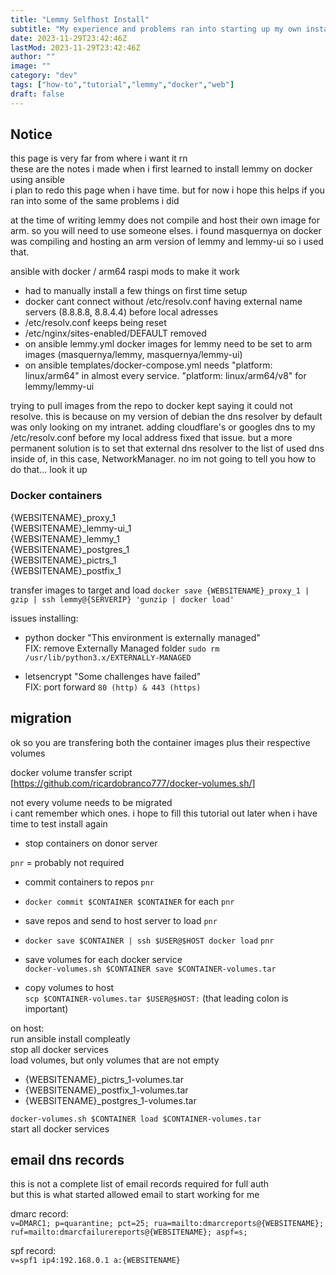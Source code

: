 ```yaml
---
title: "Lemmy Selfhost Install"
subtitle: "My experience and problems ran into starting up my own instance"
date: 2023-11-29T23:42:46Z
lastMod: 2023-11-29T23:42:46Z
author: ""
image: ""
category: "dev"
tags: ["how-to","tutorial","lemmy","docker","web"]
draft: false
---
```

## Notice
this page is very far from where i want it rn  
these are the notes i made when i first learned to install lemmy on docker using ansible  
i plan to redo this page when i have time. but for now i hope this helps if you ran into some of the same problems i did

at the time of writing lemmy does not compile and host their own image for arm. so you will need to use someone elses.
i found masquernya on docker was compiling and hosting an arm version of lemmy and lemmy-ui so i used that.

ansible with docker / arm64 raspi mods to make it work
- had to manually install a few things on first time setup
- docker cant connect without /etc/resolv.conf having external name servers (8.8.8.8, 8.8.4.4) before local adresses
- /etc/resolv.conf keeps being reset
- /etc/nginx/sites-enabled/DEFAULT removed
- on ansible lemmy.yml docker images for lemmy need to be set to arm images (masquernya/lemmy, masquernya/lemmy-ui)
- on ansible templates/docker-compose.yml needs "platform: linux/arm64" in almost every service. "platform: linux/arm64/v8" for lemmy/lemmy-ui

trying to pull images from the repo to docker kept saying it could not resolve.
this is because on my version of debian the dns resolver by default was only looking on my intranet.
adding cloudflare's or googles dns to my /etc/resolv.conf before my local address fixed that issue.
but a more permanent solution is to set that external dns resolver to the list of used dns inside of, in this case, NetworkManager.
no im not going to tell you how to do that... look it up

### Docker containers

{WEBSITENAME}_proxy_1  
{WEBSITENAME}_lemmy-ui_1  
{WEBSITENAME}_lemmy_1  
{WEBSITENAME}_postgres_1  
{WEBSITENAME}_pictrs_1  
{WEBSITENAME}_postfix_1  

transfer images to target and load
`docker save {WEBSITENAME}_proxy_1 | gzip | ssh lemmy@{SERVERIP} 'gunzip | docker load'`  


issues installing:  
- python docker "This environment is externally managed"  
FIX: remove Externally Managed folder `sudo rm /usr/lib/python3.x/EXTERNALLY-MANAGED`

- letsencrypt "Some challenges have failed"  
FIX: port forward `80 (http) & 443 (https)`


## migration

ok so you are transfering both the container images plus their respective volumes

docker volume transfer script  
[<https://github.com/ricardobranco777/docker-volumes.sh/>]

not every volume needs to be migrated  
i cant remember which ones. i hope to fill this tutorial out later when i have time to test install again

- stop containers on donor server

`pnr` = probably not required  
- commit containers to repos `pnr`  
- `docker commit $CONTAINER $CONTAINER` for each `pnr`  
- save repos and send to host server to load `pnr`  
- `docker save $CONTAINER | ssh $USER@$HOST docker load` `pnr`  

- save volumes for each docker service  
`docker-volumes.sh $CONTAINER save $CONTAINER-volumes.tar`  

- copy volumes to host  
`scp $CONTAINER-volumes.tar $USER@$HOST:` (that leading colon is important)  

on host:  
run ansible install compleatly  
stop all docker services  
load volumes, but only volumes that are not empty
- {WEBSITENAME}_pictrs_1-volumes.tar  
- {WEBSITENAME}_postfix_1-volumes.tar  
- {WEBSITENAME}_postgres_1-volumes.tar  

`docker-volumes.sh $CONTAINER load $CONTAINER-volumes.tar`  
start all docker services  

## email dns records

this is not a complete list of email records required for full auth  
but this is what started allowed email to start working for me

dmarc record:  
`v=DMARC1; p=quarantine; pct=25; rua=mailto:dmarcreports@{WEBSITENAME}; ruf=mailto:dmarcfailurereports@{WEBSITENAME}; aspf=s;`  

spf record:  
`v=spf1 ip4:192.168.0.1 a:{WEBSITENAME}`  